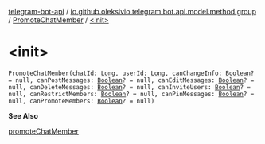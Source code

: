 [telegram-bot-api](../../index.md) / [io.github.oleksivio.telegram.bot.api.model.method.group](../index.md) / [PromoteChatMember](index.md) / [&lt;init&gt;](./-init-.md)

# &lt;init&gt;

`PromoteChatMember(chatId: `[`Long`](https://kotlinlang.org/api/latest/jvm/stdlib/kotlin/-long/index.html)`, userId: `[`Long`](https://kotlinlang.org/api/latest/jvm/stdlib/kotlin/-long/index.html)`, canChangeInfo: `[`Boolean`](https://kotlinlang.org/api/latest/jvm/stdlib/kotlin/-boolean/index.html)`? = null, canPostMessages: `[`Boolean`](https://kotlinlang.org/api/latest/jvm/stdlib/kotlin/-boolean/index.html)`? = null, canEditMessages: `[`Boolean`](https://kotlinlang.org/api/latest/jvm/stdlib/kotlin/-boolean/index.html)`? = null, canDeleteMessages: `[`Boolean`](https://kotlinlang.org/api/latest/jvm/stdlib/kotlin/-boolean/index.html)`? = null, canInviteUsers: `[`Boolean`](https://kotlinlang.org/api/latest/jvm/stdlib/kotlin/-boolean/index.html)`? = null, canRestrictMembers: `[`Boolean`](https://kotlinlang.org/api/latest/jvm/stdlib/kotlin/-boolean/index.html)`? = null, canPinMessages: `[`Boolean`](https://kotlinlang.org/api/latest/jvm/stdlib/kotlin/-boolean/index.html)`? = null, canPromoteMembers: `[`Boolean`](https://kotlinlang.org/api/latest/jvm/stdlib/kotlin/-boolean/index.html)`? = null)`

**See Also**

[promoteChatMember](#)


